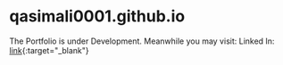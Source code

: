 # qasimali0001.github.io

The Portfolio is under Development. Meanwhile you may visit: Linked In: [link](https://www.linkedin.com/in/qasim-ali-6bb361b0/){:target="_blank"}
